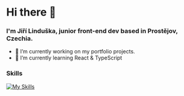 # Hi there 👋

### I'm Jiří Linduška, junior front-end dev based in Prostějov, Czechia.

- 🔭 I’m currently working on my portfolio projects.
- 🌱 I’m currently learning React & TypeScript


### Skills

[![My Skills](https://skillicons.dev/icons?i=html,css,js,ts,sass,react,firebase,git,github&theme=dark)](https://skillicons.dev)

